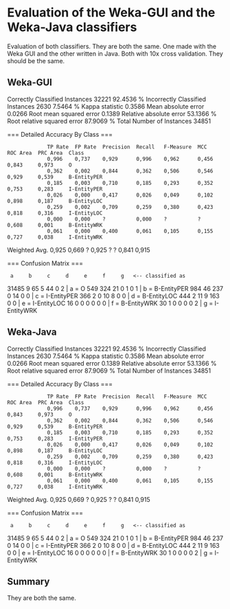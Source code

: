 # Evaluation of the Weka-GUI and the Weka-Java classifiers

Evaluation of both classifiers. They are both the same. One made with the Weka GUI and the other written in Java. Both with 10x cross validation.
They should be the same.


## Weka-GUI

Correctly Classified Instances       32221               92.4536 %
Incorrectly Classified Instances      2630                7.5464 %
Kappa statistic                          0.3586
Mean absolute error                      0.0266
Root mean squared error                  0.1389
Relative absolute error                 53.1366 %
Root relative squared error             87.9069 %
Total Number of Instances            34851

=== Detailed Accuracy By Class ===

                 TP Rate  FP Rate  Precision  Recall   F-Measure  MCC      ROC Area  PRC Area  Class
                 0,996    0,737    0,929      0,996    0,962      0,456    0,843     0,973     O
                 0,362    0,002    0,844      0,362    0,506      0,546    0,929     0,539     B-EntityPER
                 0,185    0,003    0,710      0,185    0,293      0,352    0,753     0,283     I-EntityPER
                 0,026    0,000    0,417      0,026    0,049      0,102    0,898     0,187     B-EntityLOC
                 0,259    0,002    0,709      0,259    0,380      0,423    0,818     0,316     I-EntityLOC
                 0,000    0,000    ?          0,000    ?          ?        0,608     0,001     B-EntityWRK
                 0,061    0,000    0,400      0,061    0,105      0,155    0,727     0,038     I-EntityWRK
Weighted Avg.    0,925    0,669    ?          0,925    ?          ?        0,841     0,915

=== Confusion Matrix ===

     a     b     c     d     e     f     g   <-- classified as
 31485     9    65     5    44     0     2 |     a = O
   549   324    21     0     1     0     1 |     b = B-EntityPER
   984    46   237     0    14     0     0 |     c = I-EntityPER
   366     2     0    10     8     0     0 |     d = B-EntityLOC
   444     2    11     9   163     0     0 |     e = I-EntityLOC
    16     0     0     0     0     0     0 |     f = B-EntityWRK
    30     1     0     0     0     0     2 |     g = I-EntityWRK


## Weka-Java

Correctly Classified Instances       32221               92.4536 %
Incorrectly Classified Instances      2630                7.5464 %
Kappa statistic                          0.3586
Mean absolute error                      0.0266
Root mean squared error                  0.1389
Relative absolute error                 53.1366 %
Root relative squared error             87.9069 %
Total Number of Instances            34851

=== Detailed Accuracy By Class ===

                 TP Rate  FP Rate  Precision  Recall   F-Measure  MCC      ROC Area  PRC Area  Class
                 0,996    0,737    0,929      0,996    0,962      0,456    0,843     0,973     O
                 0,362    0,002    0,844      0,362    0,506      0,546    0,929     0,539     B-EntityPER
                 0,185    0,003    0,710      0,185    0,293      0,352    0,753     0,283     I-EntityPER
                 0,026    0,000    0,417      0,026    0,049      0,102    0,898     0,187     B-EntityLOC
                 0,259    0,002    0,709      0,259    0,380      0,423    0,818     0,316     I-EntityLOC
                 0,000    0,000    ?          0,000    ?          ?        0,608     0,001     B-EntityWRK
                 0,061    0,000    0,400      0,061    0,105      0,155    0,727     0,038     I-EntityWRK
Weighted Avg.    0,925    0,669    ?          0,925    ?          ?        0,841     0,915

=== Confusion Matrix ===

     a     b     c     d     e     f     g   <-- classified as
 31485     9    65     5    44     0     2 |     a = O
   549   324    21     0     1     0     1 |     b = B-EntityPER
   984    46   237     0    14     0     0 |     c = I-EntityPER
   366     2     0    10     8     0     0 |     d = B-EntityLOC
   444     2    11     9   163     0     0 |     e = I-EntityLOC
    16     0     0     0     0     0     0 |     f = B-EntityWRK
    30     1     0     0     0     0     2 |     g = I-EntityWRK

## Summary
They are both the same.

